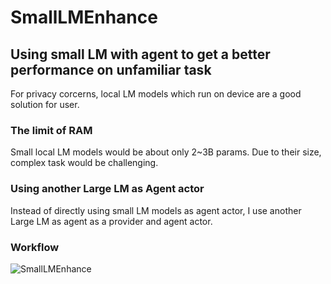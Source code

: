# SmallLMEnhance

## Using small LM with agent to get a better performance on unfamiliar task

For privacy corcerns, local LM models which run on device are a good solution for user. 

### The limit of RAM

Small local LM models would be about only 2~3B params. Due to their size, complex task would be challenging.

### Using another Large LM as Agent actor

Instead of directly using small LM models as agent actor, I use another Large LM as agent as a provider and agent actor.

### Workflow

![SmallLMEnhance](https://github.com/user-attachments/assets/77ce919b-a163-49db-8c9a-0434fc0f9abe)

